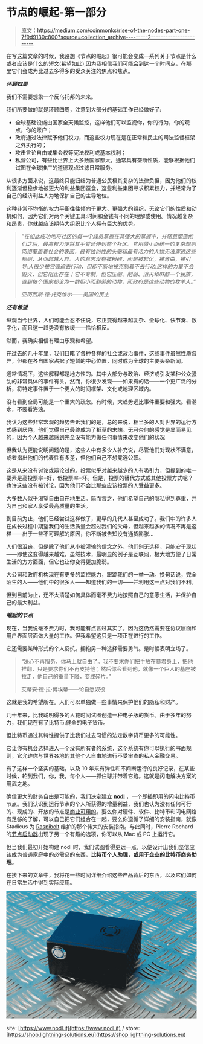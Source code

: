 # 节点的崛起-第一部分

> 原文：<https://medium.com/coinmonks/rise-of-the-nodes-part-one-7f9d9130c800?source=collection_archive---------2----------------------->

在写这篇文章的时候，我设想《节点的崛起》很可能会变成一系列关于节点是什么或者应该是什么的短文(希望如此),因为我相信我们可能会到达一个时间点，在那里它们会成为比过去多得多的受众关注的焦点和焦点。

***环顾四周***

我们不需要想象一个反乌托邦的未来。

我们所要做的就是环顾四周，注意到大部分的基础工作已经做好了:

*   全球基础设施由国家全天候监控，这样他们可以监视你，你的行为，你的观点，你的账户；
*   政府通过法律赋予他们权力，而这些权力现在是在正常和民主的司法监督框架之外执行的；
*   攻击言论自由或集会权等宪法权利或基本权利；
*   私营公司，有些比世界上大多数国家都大，通常具有垄断性质，能够根据他们试图在全球推广的道德观点过滤日常服务。

从很多方面来说，这最终只能归结为普通公民极其复杂的法律负担，因为他们的权利逐渐但稳步地被更大的利益集团蚕食，这些利益集团寻求积累权力，并经常为了自己的经济利益人为地保护自己的主导地位。

这种非常不均衡的权力平衡往往倾向于更大、更强大的组织，无论它们的性质和动机如何，因为它们对两个关键工具:时间和金钱有不同的理解或使用。情况越复杂和昂贵，你就越应该期待大组织比个人拥有巨大的优势。

> *“在如此成功地将社区的每一个成员掌握在其强大的掌握中，并随意塑造他们之后，最高权力便将其手臂延伸到整个社区。它用微小而统一的复杂规则网络覆盖着社会的表面，最有独创性的头脑和最有活力的人物无法穿透这些规则，从而超越人群。人的意志没有被粉碎，而是被软化，被弯曲，被引导:人很少被它强迫去行动，但却不断地被克制着不去行动:这样的力量不会毁灭，但它阻止存在；它不专制，但它压缩、削弱、消灭和麻醉一个民族，直到每个国家都沦为一群胆小而勤劳的动物，而政府是这些动物的牧羊人。”*
> 
> *亚历西斯·德·托克维尔——美国的民主*

***还有希望***

纵观当今世界，人们可能会忍不住说，它正变得越来越复杂、全球化、快节奏、数字化，而且这一趋势没有放缓——恰恰相反。

然而，我确实相信有理由乐观和希望。

在过去的几十年里，我们目睹了各种各样的社会或政治事件，这些事件虽然性质各异，但都在各自国家占据了短暂的中心位置，同时成为全球的主要头条新闻。

通常情况下，这些解释都是地方性的。其中大部分与政治、经济或引发某种公众骚乱的非常具体的事件有关。然而，你很少发现——如果有的话——一个更广泛的分析，将特定事件置于一个更大的时间框架、文化或地理区域内。

没有看到全局可能是一个重大的疏忽。有时候，大趋势远比事件重要和强大。看潮水，不要看海浪。

我认为这些非常宏观的趋势告诉我们的是，总的来说，相当多的人对世界的运行方式感到厌倦，他们觉得自己最终成为了稻草的末端。无可奈何的感觉是显而易见的，因为个人越来越感到完全没有能力做任何事情来改变他们的状况

但我认为更能说明问题的是，这些人中有多少人补充说，尽管他们对现状不满意，或者指出他们的代表性有多差，但他们自己不想竞选公职。

这是从来没有讨论或辩论过的。投票似乎对越来越少的人有吸引力，但提到的唯一要素是高投票率=好，低投票率=坏。但是，投票的替代方式或其他投票方式呢？也许这些没有被讨论，因为他们不会比那些应该投票的人受益更多。

大多数人似乎渴望自由自在地生活。简而言之，他们希望自己的隐私得到尊重，并为自己和家人享受最高质量的生活。

到目前为止，他们已经尝试这样做了，更早的几代人甚至成功了。我们中的许多人在成长过程中期望我们的生活质量会超过我们的父母，但越来越多的情况不再是这样——出于一些不可理解的原因，你不断被告知没有通货膨胀…

人们很沮丧，但是除了他们从小被灌输的信念之外，他们别无选择，只能安于现状——即使这变得越来越难。虽然技术，最明显的例子是互联网，极大地方便了日常生活的方方面面，但它也让你变得更加脆弱。

大公司和政府机构现在有更多的监控能力，跟踪我们的一举一动。换句话说，完全陌生的人——他们中的很多人——知道我们的一切——并利用这一点对我们不利。

但到目前为止，还不太清楚如何具体而毫不费力地按照自己的意愿生活，并保护自己的最大利益。

***崛起的节点***

现在，当我说毫不费力时，我可能有点言过其实了，因为这仍然需要在协议层面和用户界面层面做大量的工作。但我希望这只是一项正在进行的工作。

它还需要某种形式的个人反抗。拥抱另一种选择需要勇气。是时候表明立场了。

> “决心不再服务，你马上就自由了。我不要求你们把手放在暴君身上，把他推翻，只是要求你们不再支持他；然后你会看到他，就像一个巨人的基座被拉走，他自己的重量下降，变成碎片。”
> 
> 艾蒂安·德·拉·博埃蒂——论自愿奴役

这就是我的希望所在。人们可以单独做一些事情来保护他们的隐私和财产。

几十年来，比我聪明得多的人花时间试图创造一种电子版的货币。由于多年的努力，我们现在有了比特币:健全的电子货币。

但比特币通过其特性提供了比我们过去习惯的法定数字货币更多的可能性。

它让你有机会选择进入一个没有所有者的系统，这个系统有你可以执行的书面规则，它允许你与世界各地的其他个人自由地进行不受审查的私人金融交易。

有了这样一个坚实的基础，以及 10 年来有弹性和不间断运行的良好记录，在某些时候，轮到我们，你，我，每个人——抓住球并带着它跑。这就是闪电解决方案的用武之地。

确信更大的财务自由是可能的，我们决定建立 [**nodl**](https://www.nodl.it/) ，一个即插即用的闪电比特币节点。我们认识到运行节点的个人所获得的增量利益，我们也认为没有任何可行的、现成的、开放的节点是[商业可用的](https://shop.lightning-solutions.eu)。要么你对硬件、软件、比特币和闪电网络有足够的了解，可以自己把它们组合在一起，要么你遵循了详细的安装指南，就像 Stadicus 为 [Raspibolt](https://github.com/Stadicus/guides/tree/master/raspibolt) 维护的那个伟大的安装指南。与此同时，Pierre Rochard 的[节点启动器](https://github.com/lightning-power-users/node-launcher)出现了另一个有趣的选项，你可以从 Mac 或 PC 上运行它。

但当我们最初开始构建 nodl 时，我们试图看得更远一点，以便设计出我们坚信应该成为普通家庭中的必需品的东西，**比特币个人助理，**或用于企业的**比特币商务助理**。

在接下来的文章中，我将花一些时间详细介绍这些产品背后的东西，以及它们如何在日常生活中得到实际应用。

![](img/5b2d2ccdb988af59f2df78624e68d25b.png)

site: [https://www.nodl.it](https://www.nodl.it) / store: [https://shop.lightning-solutions.eu](https://shop.lightning-solutions.eu)